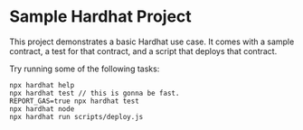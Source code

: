 # Sample Hardhat Project

This project demonstrates a basic Hardhat use case. It comes with a sample contract, a test for that contract, and a script that deploys that contract.

Try running some of the following tasks:

```shell
npx hardhat help
npx hardhat test // this is gonna be fast.
REPORT_GAS=true npx hardhat test
npx hardhat node
npx hardhat run scripts/deploy.js
```
